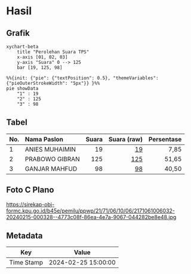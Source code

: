 # Hasil

## Grafik

```mermaid
xychart-beta
    title "Perolehan Suara TPS"
    x-axis [01, 02, 03]
    y-axis "Suara" 0 --> 125
    bar [19, 125, 98]
```

```mermaid
%%{init: {"pie": {"textPosition": 0.5}, "themeVariables": {"pieOuterStrokeWidth": "5px"}} }%%
pie showData
    "1" : 19
    "2" : 125
    "3" : 98
```

## Tabel

| No. | Nama Paslon    | Suara | Suara (raw) | Persentase |
|:--- |:-------------- | -----:| -----------:| ----------:|
| 1   | ANIES MUHAIMIN | 19    | [19][p-1]   | 7,85       |
| 2   | PRABOWO GIBRAN | 125   | [125][p-2]  | 51,65      |
| 3   | GANJAR MAHFUD  | 98    | [98][p-3]   | 40,50      |


[p-1]: https://github.com/gigit-pemilu/pemilu-2024-21-kepulauan-riau/blob/main/pilpres/hitung-suara/sub/21-kepulauan-riau/sub/71-kota-batam/sub/06-lubuk-baja/sub/1006-baloi-indah/sub/032-tps/sub/paslon-1.txt
[p-2]: https://github.com/gigit-pemilu/pemilu-2024-21-kepulauan-riau/blob/main/pilpres/hitung-suara/sub/21-kepulauan-riau/sub/71-kota-batam/sub/06-lubuk-baja/sub/1006-baloi-indah/sub/032-tps/sub/paslon-2.txt
[p-3]: https://github.com/gigit-pemilu/pemilu-2024-21-kepulauan-riau/blob/main/pilpres/hitung-suara/sub/21-kepulauan-riau/sub/71-kota-batam/sub/06-lubuk-baja/sub/1006-baloi-indah/sub/032-tps/sub/paslon-3.txt

## Foto C Plano

https://sirekap-obj-formc.kpu.go.id/b45e/pemilu/ppwp/21/71/06/10/06/2171061006032-20240215-000328--4773c08f-86ea-4e7a-9067-044282be8e48.jpg


## Metadata

| Key        | Value               |
| ---------- | ------------------- |
| Time Stamp | 2024-02-25 15:00:00 |



